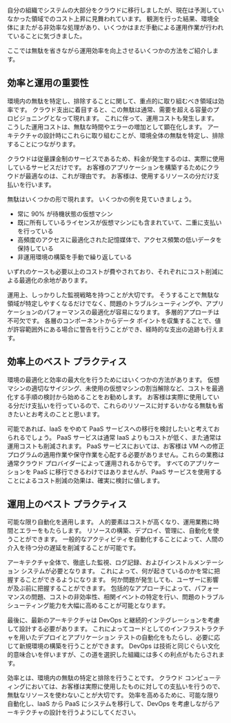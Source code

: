 自分の組織でシステムの大部分をクラウドに移行しましたが、現在は予測していなかった領域でのコスト上昇に見舞われています。 観測を行った結果、環境全体にまたがる非効率な処理があり、いくつかはまだ手動による運用作業が行われていることに気づきました。 

ここでは無駄を省きながら運用効率を向上させるいくつかの方法をご紹介します。

## <a name="importance-of-efficiency-and-operations"></a>効率と運用の重要性

環境内の無駄を特定し、排除することに関して、重点的に取り組むべき領域は効率です。 クラウド支出に着目すると、この無駄は通常、需要を超える容量のプロビジョニングとなって現れます。 これに伴って、運用コストも発生します。 こうした運用コストは、無駄な時間やエラーの増加として顕在化します。 アーキテクチャの設計時にこれらに取り組むことが、環境全体の無駄を特定し、排除することにつながります。

クラウドは従量課金制のサービスであるため、料金が発生するのは、実際に使用しているサービスだけです。 お客様のアプリケーションを構築するためにクラウドが最適なのは、これが理由です。 お客様は、使用するリソースの分だけ支払いを行います。

無駄はいくつかの形で現れます。 いくつかの例を見ていきましょう。

* 常に 90% が待機状態の仮想マシン
* 既に所有しているライセンスが仮想マシンにも含まれていて、二重に支払いを行っている
* 高頻度のアクセスに最適化された記憶媒体で、アクセス頻繁の低いデータを保持している
* 非運用環境の構築を手動で繰り返している

いずれのケースも必要以上のコストが費やされており、それぞれにコスト削減による最適化の余地があります。

運用上、しっかりした監視戦略を持つことが大切です。 そうすることで無駄な領域が特定しやすくなるだけでなく、問題のトラブルシューティングや、アプリケーションのパフォーマンスの最適化が容易になります。 多層的アプローチは不可欠です。 各層のコンポーネントからデータ ポイントを収集することで、値が許容範囲外にある場合に警告を行うことができ、経時的な支出の追跡も行えます。

## <a name="efficiency-best-practices"></a>効率上のベスト プラクティス

環境の最適化と効率の最大化を行うためにはいくつかの方法があります。 仮想マシンの適切なサイジング、未使用の仮想マシンの割当解除など、コストを最適化する手順の検討から始めることをお勧めします。 お客様は実際に使用している分だけ支払いを行っているので、これらのリソースに対するいかなる無駄も省きたいとお考えのことと思います。

可能であれば、IaaS をやめて PaaS サービスへの移行を検討したいと考えておられるでしょう。 PaaS サービスは通常 IaaS よりもコストが低く、また通常は運用コストも削減されます。 PaaS サービスにおいては、お客様は VM への修正プログラムの適用作業や保守作業を心配する必要がありません。これらの業務は通常クラウド プロバイダーによって運用されるからです。 すべてのアプリケーションを PaaS に移行できるわけではありませんが、PaaS サービスを使用することによるコスト削減の効果は、確実に検討に値します。

## <a name="operational-best-practices"></a>運用上のベスト プラクティス

可能な限り自動化を適用します。 人的要素はコストが高くなり、運用業務に時間とエラーをもたらします。 リソースの構築、デプロイ、管理に、自動化を使うことができます。 一般的なアクティビティを自動化することによって、人間の介入を待つ分の遅延を削減することが可能です。

アーキテクチャ全体で、徹底した監視、ログ記録、およびインストルメンテーション システムが必要となります。 これによって、何が起きているのかを常に把握することができるようになります。 何か問題が発生しても、ユーザーに影響が及ぶ前に把握することができます。 包括的なアプローチによって、パフォーマンスの問題、コストの非効率性、相関イベントの特定を行い、問題のトラブルシューティング能力を大幅に高めることが可能となります。

最後に、最新のアーキテクチャは DevOps と継続的インテグレーションを考慮して設計する必要があります。 これによってコードとしてのインフラストラクチャを用いたデプロイとアプリケーション テストの自動化をもたらし、必要に応じて新規環境の構築を行うことができます。 DevOps は技術と同じぐらい文化的意味合いを伴いますが、この道を選択した組織には多くの利点がもたらされます。

効率とは、環境内の無駄の特定と排除を行うことです。 クラウド コンピューティングにおいては、お客様は実際に使用したものに対しての支払いを行うので、無駄なリソースを使わないことが大切です。 効率を高めるために、可能な限り自動化し、IaaS から PaaS にシステムを移行して、DevOps を考慮しながらアーキテクチャの設計を行うようにしてください。 
